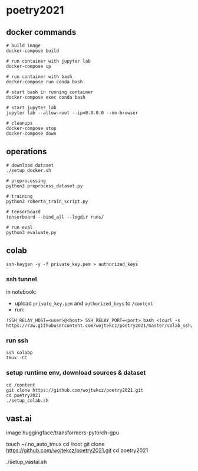 # poetry2021

## docker commands
```
# build image
docker-compose build

# run container with jupyter lab
docker-compose up

# run container with bash
docker-compose run conda bash

# start bash in running container
docker-compose exec conda bash

# start jupyter lab
jupyter lab --allow-root --ip=0.0.0.0 --no-browser

# cleanups
docker-compose stop
docker-compose down
```

## operations
```
# download dataset
./setup_docker.sh

# preprocessing
python3 preprocess_dataset.py

# training
python3 roberta_train_script.py

# tensorboard
tensorboard --bind_all --logdir runs/

# run eval
python3 evaluate.py
```

## colab
```
ssh-keygen -y -f private_key.pem > authorized_keys
```

### ssh tunnel
in notebook:
- upload `private_key.pem` and `authorized_keys` to `/content`
- run:
```
!SSH_RELAY_HOST=<user>@<host> SSH_RELAY_PORT=<port> bash <(curl -s https://raw.githubusercontent.com/wojtekcz/poetry2021/master/colab_ssh/colab_ssh_server.sh)
```

### run ssh
```
ssh colabp
tmux -CC
```

### setup runtime env, download sources & dataset
```
cd /content
git clone https://github.com/wojtekcz/poetry2021.git
cd poetry2021
./setup_colab.sh
```

## vast.ai
image huggingface/transformers-pytorch-gpu

touch ~/.no_auto_tmux
cd /root
git clone https://github.com/wojtekcz/poetry2021.git
cd poetry2021

./setup_vastai.sh
